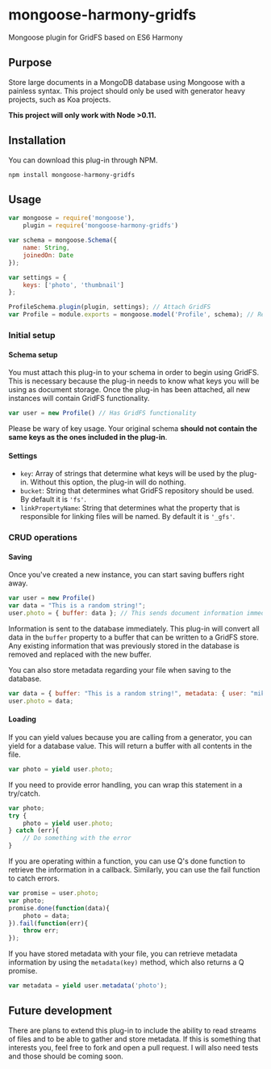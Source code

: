 mongoose-harmony-gridfs
=======================

Mongoose plugin for GridFS based on ES6 Harmony

## Purpose
Store large documents in a MongoDB database using Mongoose with a painless syntax. This project should only be used with generator heavy projects, such as Koa projects.

**This project will only work with Node >0.11.**

## Installation

You can download this plug-in through NPM.

```node
npm install mongoose-harmony-gridfs 
```

## Usage
```javascript
var mongoose = require('mongoose'),
    plugin = require('mongoose-harmony-gridfs')

var schema = mongoose.Schema({
    name: String,
    joinedOn: Date
});

var settings = {
    keys: ['photo', 'thumbnail']
};

ProfileSchema.plugin(plugin, settings); // Attach GridFS
var Profile = module.exports = mongoose.model('Profile', schema); // Ready to use GridFS
```
### Initial setup
#### Schema setup
You must attach this plug-in to your schema in order to begin using GridFS. This is necessary because the plug-in needs to know what keys you will be using as document storage. Once the plug-in has been attached, all new instances will contain GridFS functionality.

```javascript
var user = new Profile() // Has GridFS functionality
```

Please be wary of key usage. Your original schema **should not contain the same keys as the ones included in the plug-in**.

#### Settings
* `key`: Array of strings that determine what keys will be used by the plug-in. Without this option, the plug-in will do nothing.
* `bucket`: String that determines what GridFS repository should be used. By default it is `'fs'`.
* `linkPropertyName`: String that determines what the property that is responsible for linking files will be named. By default it is `'_gfs'`.

### CRUD operations
#### Saving
Once you've created a new instance, you can start saving buffers right away.
```javascript
var user = new Profile()
var data = "This is a random string!";
user.photo = { buffer: data }; // This sends document information immediately to the database
```
Information is sent to the database immediately. This plug-in will convert all data in the `buffer` property to a buffer that can be written to a GridFS store. Any existing information that was previously stored in the database is removed and replaced with the new buffer.

You can also store metadata regarding your file when saving to the database.

```javascript
var data = { buffer: "This is a random string!", metadata: { user: "mike", id: 23415 } };
user.photo = data;
```

#### Loading
If you can yield values because you are calling from a generator, you can yield for a database value. This will return a buffer with all contents in the file.
```javascript
var photo = yield user.photo;
```
If you need to provide error handling, you can wrap this statement in a try/catch.
```javascript
var photo;
try {
    photo = yield user.photo;
} catch (err){
    // Do something with the error
}
```
If you are operating within a function, you can use Q's done function to retrieve the information in a callback. Similarly, you can use the fail function to catch errors.
```javascript
var promise = user.photo;
var photo;
promise.done(function(data){
    photo = data;
}).fail(function(err){
    throw err;
});
```
If you have stored metadata with your file, you can retrieve metadata information by using the `metadata(key)` method, which also returns a Q promise.
```javascript
var metadata = yield user.metadata('photo');
```

## Future development
There are plans to extend this plug-in to include the ability to read streams of files and to be able to gather and store metadata. If this is something that interests you, feel free to fork and open a pull request. I will also need tests and those should be coming soon.
